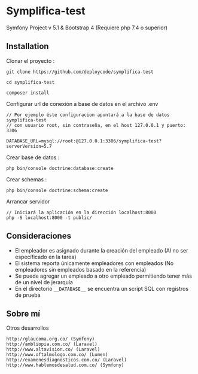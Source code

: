 Symplifica-test
===============

Symfony Project v 5.1 & Bootstrap 4 (Requiere php 7.4 o superior)

Installation
------------

Clonar el proyecto :

	git clone https://github.com/deploycode/symplifica-test
	
	cd symplifica-test

	composer install


Configurar url de conexión a base de datos en el archivo .env

    // Por ejemplo éste configuracion apuntará a la base de datos symplifica-test
    // con usuario root, sin contraseña, en el host 127.0.0.1 y puerto: 3306
    
    DATABASE_URL=mysql://root:@127.0.0.1:3306/symplifica-test?serverVersion=5.7

Crear base de datos :

    php bin/console doctrine:database:create

Crear schemas :

	php bin/console doctrine:schema:create

Arrancar servidor
    
    // Iniciará la aplicación en la dirección localhost:8000
    php -S localhost:8000 -t public/
    
Consideraciones
---------------------
+ El empleador es asignado durante la creación del empleado (Al no ser específicado en la tarea)
+ El sistema reporta únicamente empleadores con empleados (No empleadores sin empleados basado en la referencia)
+ Se puede agregar un empleado a otro empleado permitiendo tener más de un nivel de jerarquía
+ En el directorio `__DATABASE__` se encuentra un script SQL con registros de prueba

Sobre mí
-------
Otros desarrollos

    http://glaucoma.org.co/ (Symfony)
    http://ambliopia.com.co/ (Laravel)
    http://www.altavision.co/ (Laravel)
    http://www.oftalmologo.com.co/ (Lumen)
    http://examenesdiagnosticos.com.co/ (Laravel)
    http://www.hablemosdesalud.com.co/ (Symfony)
